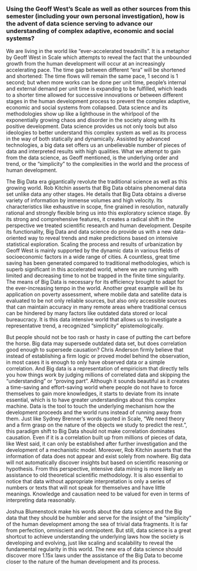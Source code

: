 ### Using the Geoff West’s Scale as well as other sources from this semester (including your own personal investigation), how is the advent of data science serving to advance our understanding of complex adaptive, economic and social systems?

We are living in the world like “ever-accelerated treadmills”. It is a metaphor by Geoff West in Scale which attempts to reveal the fact that the unbounded growth from the human development will occur at an increasingly accelerating pace. The time gap between different “era” will be shortened and shortened: The time flows will remain the same pace, 1 second is 1 second; but when more works can be done per unit time, people’s internal and external demand per unit time is expanding to be fulfilled, which leads to a shorter time allowed for successive innovations or between different stages in the human development process to prevent the complex adaptive, economic and social systems from collapsed. Data science and its methodologies show up like a lighthouse in the whirlpool of the exponentially growing chaos and disorder in the society along with its positive development. Data science provides us not only tools but also ideologies to better understand this complex system as well as its process in the way of both statically and dynamically. Assisted by advanced technologies, a big data set offers us an unbelievable number of pieces of data and interpreted results with high qualities. What we attempt to gain from the data science, as Geoff mentioned, is the underlying order and trend, or the “simplicity” to the complexities in the world and the process of human development.

The Big Data era gigantically revolute the traditional science as well as this growing world. Rob Kitchin asserts that Big Data obtains phenomenal data set unlike data any other stages. He details that Big Data obtains a diverse variety of information by immense volumes and high velocity. Its characteristics like exhaustive in scope, fine grained in resolution, naturally rational and strongly flexible bring us into this exploratory science stage. By its strong and comprehensive features, it creates a radical shift in the perspective we treated scientific research and human development. Despite its functionality, Big Data and data science do provide us with a new data-oriented way to reveal trends and make predictions based on intensive statistical exploration. Scaling the process and results of urbanization by Geoff West is mainly supported by the dynamic data in various fields of socioeconomic factors in a wide range of cities. A countless, great time saving has been generated compared to traditional methodologies, which is superb significant in this accelerated world, where we are running with limited and decreasing time to not be trapped in the finite time singularity. The means of Big Data is necessary for its efficiency brought to adapt for the ever-increasing tempo in the world. Another great example will be its application on poverty assessment, where mobile data and satellite data is evaluated to be not only reliable sources, but also only accessible sources that can maintain accuracy in many remote areas where traditional census can be hindered by many factors like outdated data stored or local bureaucracy. It is this data intensive world that allows us to investigate a representative trend, a recognized “simplicity” epistemologically. 

But people should not be too rash or hasty in case of putting the cart before the horse. Big data may supersede outdated data set, but does correlation good enough to supersede causation? Chris Anderson firmly believe that instead of establishing a firm logic or proved model behind the observation, in most cases it is enough to only have observed data or a simple correlation. And Big data is a representation of empiricism that directly tells you how things work by judging millions of correlated data and skipping the “understanding” or “proving part”. Although it sounds beautiful as it creates a time-saving and effort-saving world where people do not have to force themselves to gain more knowledges, it starts to deviate from its innate essential, which is to have greater understandings about this complex machine. Data is the tool to touch the underlying mechanism how the development proceeds and the world runs instead of running away from them. Just like Sydney Brenner’s words quoted in Scale, “We need theory and a firm grasp on the nature of the objects we study to predict the rest.”, this paradigm shift to Big Data should not make correlation dominates causation. Even if it is a correlation built up from millions of pieces of data, like West said, it can only be established after further investigation and the development of a mechanistic model. Moreover, Rob Kitchin asserts that the information of data does not appear and exist solely from nowhere. Big data will not automatically discover insights but based on scientific reasoning or hypothesis. From this perspective, intensive data mining is more likely an assistance to old theoretical scientific methodology. It is also essential to notice that data without appropriate interpretation is only a series of numbers or texts that will not speak for themselves and have little meanings. Knowledge and causation need to be valued for even in terms of interpreting data reasonably.

Joshua Blumenstock make his words about the data science and the Big data that they should be humbler and serve for the insight of the “simplicity” of the human development among the sea of trivial data fragments. It is far from perfection, omniscient and omnipotent. But still, data science is a great shortcut to achieve understanding the underlying laws how the society is developing and evolving, just like scaling and scalability to reveal the fundamental regularity in this world. The new era of data science should discover more 1.15x laws under the assistance of the Big Data to become closer to the nature of the human development and its process.
